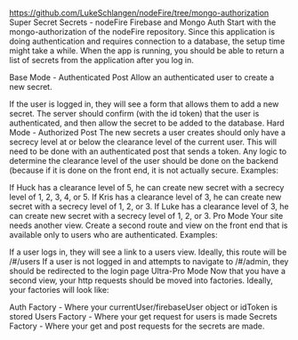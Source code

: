 https://github.com/LukeSchlangen/nodeFire/tree/mongo-authorization
Super Secret Secrets - nodeFire Firebase and Mongo Auth
Start with the mongo-authorization of the nodeFire repository. Since this application is doing authentication and requires connection to a database, the setup time might take a while. When the app is running, you should be able to return a list of secrets from the application after you log in.

Base Mode - Authenticated Post
Allow an authenticated user to create a new secret.

If the user is logged in, they will see a form that allows them to add a new secret. The server should confirm (with the id token) that the user is authenticated, and then allow the secret to be added to the database.
Hard Mode - Authorized Post
The new secrets a user creates should only have a secrecy level at or below the clearance level of the current user. This will need to be done with an authenticated post that sends a token. Any logic to determine the clearance level of the user should be done on the backend (because if it is done on the front end, it is not actually secure. Examples:

If Huck has a clearance level of 5, he can create new secret with a secrecy level of 1, 2, 3, 4, or 5.
If Kris has a clearance level of 3, he can create new secret with a secrecy level of 1, 2, or 3.
If Luke has a clearance level of 3, he can create new secret with a secrecy level of 1, 2, or 3.
Pro Mode
Your site needs another view. Create a second route and view on the front end that is available only to users who are authenticated. Examples:

If a user logs in, they will see a link to a users view. Ideally, this route will be /#/users
If a user is not logged in and attempts to navigate to /#/admin, they should be redirected to the login page
Ultra-Pro Mode
Now that you have a second view, your http requests should be moved into factories. Ideally, your factories will look like:

Auth Factory - Where your currentUser/firebaseUser object or idToken is stored
Users Factory - Where your get request for users is made
Secrets Factory - Where your get and post requests for the secrets are made.
